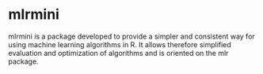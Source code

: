 # mlrmini
mlrmini is a package developed to provide a simpler and consistent way for using machine learning algorithms in R.
It allows therefore simplified evaluation and optimization of algorithms and is oriented on the mlr package.
